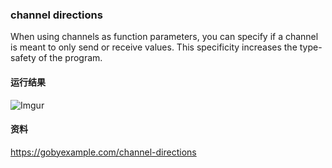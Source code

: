 ### channel directions
When using channels as function parameters, you can specify if a channel is meant to only send or receive values. This specificity increases the type-safety of the program.

#### 运行结果
![Imgur](https://i.imgur.com/xRCVbRN.png)

#### 资料
https://gobyexample.com/channel-directions
